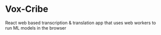 # Vox-Cribe
 React web based transcription & translation app that uses web workers to run ML models in the browser
